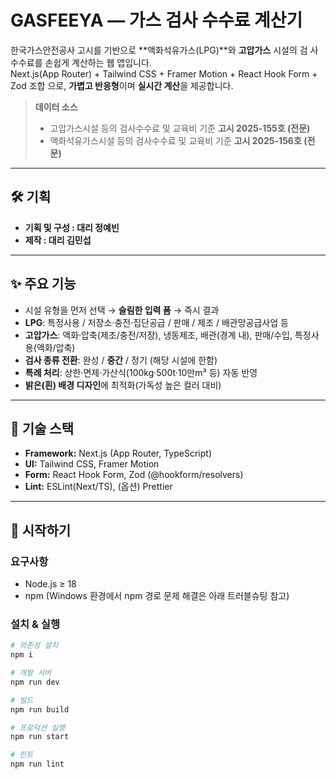 # GASFEEYA — 가스 검사 수수료 계산기

한국가스안전공사 고시를 기반으로 **액화석유가스(LPG)**와 **고압가스** 시설의 검
사 수수료를 손쉽게 계산하는 웹 앱입니다.  
Next.js(App Router) + Tailwind CSS + Framer Motion + React Hook Form + Zod 조합
으로, **가볍고 반응형**이며 **실시간 계산**을 제공합니다.

> **데이터 소스**
>
> - 고압가스시설 등의 검사수수료 및 교육비 기준 **고시 2025-155호 (전문)**
> - 액화석유가스시설 등의 검사수수료 및 교육비 기준 **고시 2025-156호 (전문)**

---

## 🛠️ 기획

- **기획 및 구성 : 대리 정예빈**
- **제작 : 대리 김민섭**

---

## ✨ 주요 기능

- 시설 유형을 먼저 선택 → **슬림한 입력 폼** → 즉시 결과
- **LPG**: 특정사용 / 저장소·충전·집단공급 / 판매 / 제조 / 배관망공급사업 등
- **고압가스**: 액화·압축(제조/충전/저장), 냉동제조, 배관(경계 내), 판매/수입,
  특정사용(액화/압축)
- **검사 종류 전환**: 완성 / **중간** / 정기 (해당 시설에 한함)
- **특례 처리**: 상한·면제·가산식(100kg·500t·10만m³ 등) 자동 반영
- **밝은(흰) 배경 디자인**에 최적화(가독성 높은 컬러 대비)

---

## 🧰 기술 스택

- **Framework:** Next.js (App Router, TypeScript)
- **UI:** Tailwind CSS, Framer Motion
- **Form:** React Hook Form, Zod (@hookform/resolvers)
- **Lint:** ESLint(Next/TS), (옵션) Prettier

---

## 🚀 시작하기

### 요구사항

- Node.js ≥ 18
- npm (Windows 환경에서 npm 경로 문제 해결은 아래 트러블슈팅 참고)

### 설치 & 실행

```bash
# 의존성 설치
npm i

# 개발 서버
npm run dev

# 빌드
npm run build

# 프로덕션 실행
npm run start

# 린트
npm run lint
```

